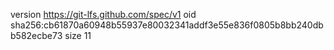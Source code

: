 version https://git-lfs.github.com/spec/v1
oid sha256:cb61870a60948b55937e80032341addf3e55e836f0805b8bb240dbb582ecbe73
size 11
